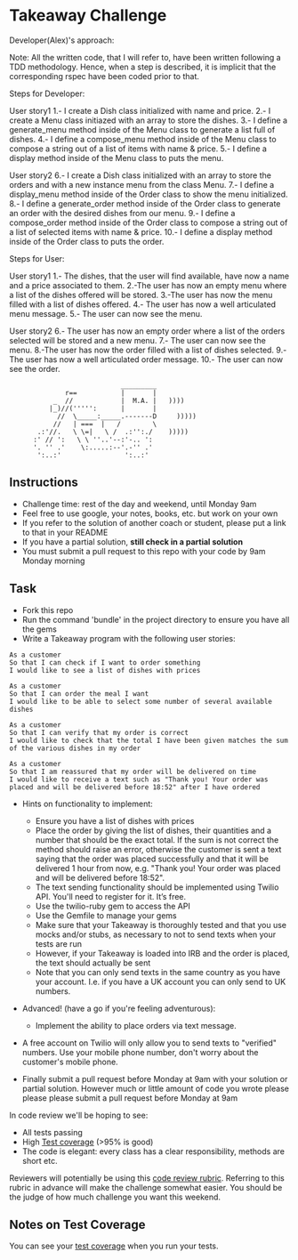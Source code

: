 Takeaway Challenge
==================
Developer(Alex)'s approach:

Note: All the written code, that I will refer to, have been written following a TDD methodology. Hence, when a step is described, it is implicit that the corresponding rspec have been coded prior to that.


Steps for Developer:

User story1
1.- I create a Dish class initialized with name and price.
2.- I create a Menu class initiazed with an array to store the dishes.
3.- I define a generate_menu method inside of the Menu class to generate a list full of dishes.
4.- I define a compose_menu method inside of the Menu class to compose a string out of a list of items with name & price.
5.- I define a display method inside of the Menu class to puts the menu.

User story2
6.- I create a Dish class initialized with an array to store the orders and with a new instance menu from the class Menu.
7.- I define a display_menu method inside of the Order class to show the menu initialized.
8.- I define a generate_order method inside of the Order class to generate an order with the desired dishes from our menu.
9.- I define a compose_order method inside of the Order class to compose a string out of a list of selected items with name & price.
10.- I define a display method inside of the Order class to puts the order.


Steps for User:

User story1
1.- The dishes, that the user will find available, have now a name and a price associated to them.
2.-The user has now an empty menu where a list of the dishes offered will be stored.
3.-The user has now the menu filled with a list of dishes offered.
4.- The user has now a well articulated menu message.
5.- The user can now see the menu.

User story2
6.- The user has now an empty order where a list of the orders selected will be stored and a new menu.
7.- The user can now see the menu.
8.-The user has now the order filled with a list of dishes selected.
9.- The user has now a well articulated order message.
10.- The user can now see the order.



```
                            _________
              r==           |       |
           _  //            |  M.A. |   ))))
          |_)//(''''':      |       |
            //  \_____:_____.-------D     )))))
           //   | ===  |   /        \
       .:'//.   \ \=|   \ /  .:'':./    )))))
      :' // ':   \ \ ''..'--:'-.. ':
      '. '' .'    \:.....:--'.-'' .'
       ':..:'                ':..:'

 ```

Instructions
-------

* Challenge time: rest of the day and weekend, until Monday 9am
* Feel free to use google, your notes, books, etc. but work on your own
* If you refer to the solution of another coach or student, please put a link to that in your README
* If you have a partial solution, **still check in a partial solution**
* You must submit a pull request to this repo with your code by 9am Monday morning

Task
-----

* Fork this repo
* Run the command 'bundle' in the project directory to ensure you have all the gems
* Write a Takeaway program with the following user stories:

```
As a customer
So that I can check if I want to order something
I would like to see a list of dishes with prices

As a customer
So that I can order the meal I want
I would like to be able to select some number of several available dishes

As a customer
So that I can verify that my order is correct
I would like to check that the total I have been given matches the sum of the various dishes in my order

As a customer
So that I am reassured that my order will be delivered on time
I would like to receive a text such as "Thank you! Your order was placed and will be delivered before 18:52" after I have ordered
```

* Hints on functionality to implement:
  * Ensure you have a list of dishes with prices
  * Place the order by giving the list of dishes, their quantities and a number that should be the exact total. If the sum is not correct the method should raise an error, otherwise the customer is sent a text saying that the order was placed successfully and that it will be delivered 1 hour from now, e.g. "Thank you! Your order was placed and will be delivered before 18:52".
  * The text sending functionality should be implemented using Twilio API. You'll need to register for it. It’s free.
  * Use the twilio-ruby gem to access the API
  * Use the Gemfile to manage your gems
  * Make sure that your Takeaway is thoroughly tested and that you use mocks and/or stubs, as necessary to not to send texts when your tests are run
  * However, if your Takeaway is loaded into IRB and the order is placed, the text should actually be sent
  * Note that you can only send texts in the same country as you have your account. I.e. if you have a UK account you can only send to UK numbers.

* Advanced! (have a go if you're feeling adventurous):
  * Implement the ability to place orders via text message.

* A free account on Twilio will only allow you to send texts to "verified" numbers. Use your mobile phone number, don't worry about the customer's mobile phone.
* Finally submit a pull request before Monday at 9am with your solution or partial solution.  However much or little amount of code you wrote please please please submit a pull request before Monday at 9am


In code review we'll be hoping to see:

* All tests passing
* High [Test coverage](https://github.com/makersacademy/course/blob/master/pills/test_coverage.md) (>95% is good)
* The code is elegant: every class has a clear responsibility, methods are short etc.

Reviewers will potentially be using this [code review rubric](docs/review.md).  Referring to this rubric in advance will make the challenge somewhat easier.  You should be the judge of how much challenge you want this weekend.

Notes on Test Coverage
------------------

You can see your [test coverage](https://github.com/makersacademy/course/blob/master/pills/test_coverage.md) when you run your tests.
